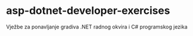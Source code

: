 # asp-dotnet-developer-exercises
Vježbe za ponavljanje gradiva .NET radnog okvira i C# programskog jezika
